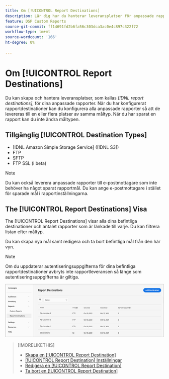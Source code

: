 ```yaml
---
title: Om [!UICONTROL Report Destinations]
description: Lär dig hur du hanterar leveransplatser för anpassade rapporter.
feature: DSP Custom Reports
source-git-commit: ff14691fd2b6fa56c303dca3ac0e4c897c322f72
workflow-type: tm+mt
source-wordcount: '166'
ht-degree: 0%

---
```



# Om [!UICONTROL Report Destinations]

Du kan skapa och hantera leveransplatser, som kallas *[!DNL report destinations]*, för dina anpassade rapporter. När du har konfigurerat rapportdestinationer kan du konfigurera alla anpassade rapporter så att de levereras till en eller flera platser av samma måltyp. När du har sparat en rapport kan du inte ändra måltypen.

## Tillgänglig [!UICONTROL Destination Types]

* [!DNL Amazon Simple Storage Service] ([!DNL S3])
* FTP
* SFTP
* FTP SSL (i beta)

>[!NOTE]
>
> Du kan också leverera anpassade rapporter till e-postmottagare som inte behöver ha något sparat rapportmål. Du kan ange e-postmottagare i stället för sparade mål i rapportinställningarna.

## The [!UICONTROL Report Destinations] Visa

The [!UICONTROL Report Destinations] visar alla dina befintliga destinationer och antalet rapporter som är länkade till varje. Du kan filtrera listan efter måltyp.

Du kan skapa nya mål samt redigera och ta bort befintliga mål från den här vyn.

>[!NOTE]
>
>Om du uppdaterar autentiseringsuppgifterna för dina befintliga rapportdestinationer avbryts inte rapportleveransen så länge som autentiseringsuppgifterna är giltiga.

![Rapportdestinationer](/help/dsp/assets/report-destinations.png)

>[!MORELIKETHIS]
>
>* [Skapa en [!UICONTROL Report Destination]](/help/dsp/reports/report-destinations/report-destination-create.md)
>* [[!UICONTROL Report Destination] Inställningar](/help/dsp/reports/report-destinations/report-destination-settings.md)
>* [Redigera en [!UICONTROL Report Destination]](/help/dsp/reports/report-destinations/report-destination-edit.md)
>* [Ta bort en [!UICONTROL Report Destination]](/help/dsp/reports/report-destinations/report-destination-delete.md)